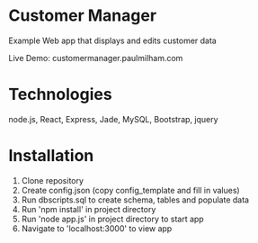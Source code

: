Customer Manager
==================

Example Web app that displays and edits customer data

Live Demo: customermanager.paulmilham.com

Technologies
==================

node.js, React, Express, Jade, MySQL, Bootstrap, jquery

Installation
==================

1. Clone repository
2. Create config.json (copy config_template and fill in values)
3. Run dbscripts.sql to create schema, tables and populate data
4. Run 'npm install' in project directory
5. Run 'node app.js' in project directory to start app
6. Navigate to 'localhost:3000' to view app
